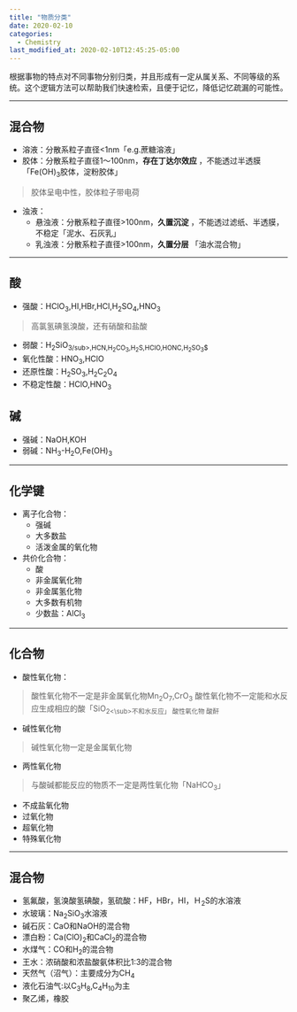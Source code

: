 ```yaml
---
title: "物质分类"
date: 2020-02-10
categories:
  - Chemistry
last_modified_at: 2020-02-10T12:45:25-05:00
---
```


根据事物的特点对不同事物分别归类，并且形成有一定从属关系、不同等级的系统。这个逻辑方法可以帮助我们快速检索，且便于记忆，降低记忆疏漏的可能性。

***

## 混合物

* 溶液：分散系粒子直径<1nm「e.g.蔗糖溶液」
* 胶体：分散系粒子直径1～100nm，**存在丁达尔效应**  ，不能透过半透膜「Fe(OH)<sub>3</sub>胶体，淀粉胶体」
>胶体呈电中性，胶体粒子带电荷
* 浊液：
    * 悬浊液：分散系粒子直径>100nm，**久置沉淀** ，不能透过滤纸、半透膜，不稳定「泥水、石灰乳」
    * 乳浊液：分散系粒子直径>100nm，**久置分层** 「油水混合物」

***

## 酸
* 强酸：HClO<sub>3</sub>,HI,HBr,HCl,H<sub>2</sub>SO<sub>4</sub>,HNO<sub>3</sub> 
> 高氯氢碘氢溴酸，还有硝酸和盐酸
* 弱酸：H<sub>2</sub>SiO<sub>3/sub>,HCN,H<sub>2</sub>CO<sub>3</sub>,H<sub>2</sub>S,HClO,HONC,H<sub>2</sub>SO<sub>3</sub>$
* 氧化性酸：HNO<sub>3</sub>,HClO
* 还原性酸：H<sub>2</sub>SO<sub>3</sub>,H<sub>2</sub>C<sub>2</sub>O<sub>4</sub>
* 不稳定性酸：HClO,HNO<sub>3</sub>

##  碱
* 强碱：NaOH,KOH
* 弱碱：NH<sub>3</sub>-H<sub>2</sub>O,Fe(OH)<sub>3</sub>

***

## 化学键 
* 离子化合物：
    * 强碱
    * 大多数盐
    * 活泼金属的氧化物
* 共价化合物：
    * 酸
    * 非金属氧化物
    * 非金属氢化物
    * 大多数有机物
    * 少数盐：AlCl<sub>3</sub>

*** 
  
## 化合物
* 酸性氧化物：
>  酸性氧化物不一定是非金属氧化物Mn<sub>2</sub>O<sub>7</sub>,CrO<sub>3</sub>
>  酸性氧化物不一定能和水反应生成相应的酸「SiO<sub>2<\sub>不和水反应」
>  酸性氧化物 </subset> 酸酐
* 碱性氧化物
> 碱性氧化物一定是金属氧化物
* 两性氧化物
>  与酸碱都能反应的物质不一定是两性氧化物「NaHCO<sub>3</sub>」 
* 不成盐氧化物
* 过氧化物
* 超氧化物
* 特殊氧化物

***

## 混合物
* 氢氟酸，氢溴酸氢碘酸，氢硫酸：HF，HBr，HI，Ｈ<sub>2</sub>S的水溶液
* 水玻璃：Na<sub>2</sub>SiO<sub>3</sub>水溶液
* 碱石灰：CaO和NaOH的混合物
* 漂白粉：Ca(ClO)<sub>2</sub>和CaCl<sub>2</sub>的混合物
* 水煤气：CO和H<sub>2</sub>的混合物
* 王水：浓硝酸和浓盐酸氨体积比1:3的混合物
* 天然气（沼气）：主要成分为CH<sub>4</sub>
* 液化石油气:以C<sub>3</sub>H<sub>8</sub>,C<sub>4</sub>H<sub>10</sub>为主
* 聚乙烯，橡胶
